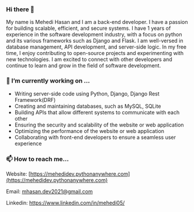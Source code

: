 ### Hi there 👋

My name is Mehedi Hasan and I am a back-end developer. I have a passion for building scalable, efficient, and secure systems. I have 1 years of experience in the software development industry, with a focus on python and its various frameworks such as Django and Flask. I am well-versed in database management, API development, and server-side logic. In my free time, I enjoy contributing to open-source projects and experimenting with new technologies. I am excited to connect with other developers and continue to learn and grow in the field of software development.

### 🔭 I’m currently working on ...

* Writing server-side code using Python, Django, Django Rest Framework(DRF)
* Creating and maintaining databases, such as MySQL, SQLite
* Building APIs that allow different systems to communicate with each other
* Ensuring the security and scalability of the website or web application
* Optimizing the performance of the website or web application
* Collaborating with front-end developers to ensure a seamless user experience

### 📫 How to reach me...

Website: [https://mehedidev.pythonanywhere.com](https://mehedidev.pythonanywhere.com)

Email: mhasan.dev2021@gmail.com

Linkedin: https://www.linkedin.com/in/mehedi05/


<!--
**teamerror-net/teamerror-net** is a ✨ _special_ ✨ repository because its `README.md` (this file) appears on your GitHub profile.

Here are some ideas to get you started:

- 🔭 I’m currently working on ...
- 🌱 I’m currently learning ...
- 👯 I’m looking to collaborate on ...
- 🤔 I’m looking for help with ...
- 💬 Ask me about ...
- 📫 How to reach me: ...
- 😄 Pronouns: ...
- ⚡ Fun fact: ...
-->
